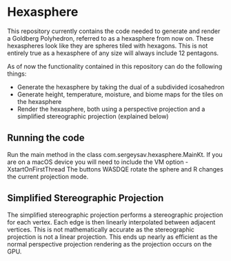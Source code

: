 # Hexasphere

This repository currently contains the code needed to generate and render a Goldberg Polyhedron, referred to as a hexasphere from now on.
These hexaspheres look like they are spheres tiled with hexagons. This is not entirely true as a hexasphere of any size will always include 12 pentagons.

As of now the functionality contained in this repository can do the following things:
- Generate the hexasphere by taking the dual of a subdivided icosahedron
- Generate height, temperature, moisture, and biome maps for the tiles on the hexasphere
- Render the hexasphere, both using a perspective projection and a simplified stereographic projection (explained below)

## Running the code
Run the main method in the class com.sergeysav.hexasphere.MainKt.
If you are on a macOS device you will need to include the VM option -XstartOnFirstThread
The buttons WASDQE rotate the sphere and R changes the current projection mode.

## Simplified Stereographic Projection
The simplified stereographic projection performs a stereographic projection for each vertex.
Each edge is then linearly interpolated between adjacent vertices. This is not mathematically accurate as the stereographic projection
is not a linear projection.  This ends up nearly as efficient as the normal perspective projection rendering as the
projection occurs on the GPU.
